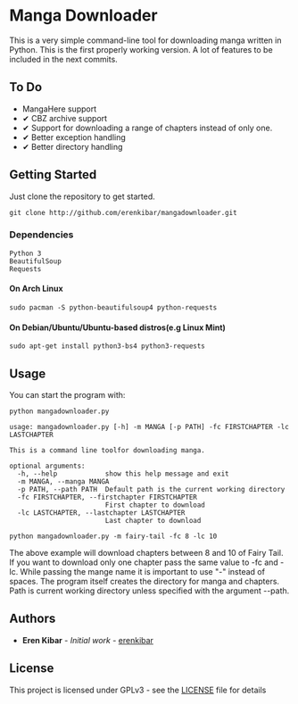 # Manga Downloader

This is a very simple command-line tool for downloading manga written in Python. This is the first properly working version. A lot of features to be included in the next commits.
## To Do

*   MangaHere support
* ✔ CBZ archive support
* ✔ Support for downloading a range of chapters instead of only one.
* ✔ Better exception handling
* ✔ Better directory handling


## Getting Started
Just clone the repository to get started.
````
git clone http://github.com/erenkibar/mangadownloader.git
````
### Dependencies
	Python 3
	BeautifulSoup
	Requests

#### On Arch Linux 
```
sudo pacman -S python-beautifulsoup4 python-requests
```

#### On Debian/Ubuntu/Ubuntu-based distros(e.g Linux Mint)
```
sudo apt-get install python3-bs4 python3-requests
```
## Usage
You can start the program with:

````
python mangadownloader.py
````

````
usage: mangadownloader.py [-h] -m MANGA [-p PATH] -fc FIRSTCHAPTER -lc LASTCHAPTER

This is a command line toolfor downloading manga.

optional arguments:
  -h, --help            show this help message and exit
  -m MANGA, --manga MANGA
  -p PATH, --path PATH  Default path is the current working directory
  -fc FIRSTCHAPTER, --firstchapter FIRSTCHAPTER
                        First chapter to download
  -lc LASTCHAPTER, --lastchapter LASTCHAPTER
                        Last chapter to download
````
````
python mangadownloader.py -m fairy-tail -fc 8 -lc 10
````
The above example will download chapters between 8 and 10 of Fairy Tail.
If you want to download only one chapter pass the same value to -fc and -lc.
While passing the mange name it is important to use "-" instead of spaces.
The program itself creates the directory for manga and chapters. Path is current working directory unless specified with the argument --path.
## Authors

* **Eren Kibar** - *Initial work* - [erenkibar](https://github.com/erenkibar)


## License

This project is licensed under GPLv3 - see the [LICENSE](LICENSE) file for details
